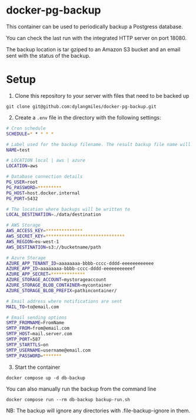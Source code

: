 # docker-pg-backup

This container can be used to periodically backup a Postgress database.

You can check the last run with the integrated HTTP server on port 18080.

The backup location is tar gziped to an Amazon S3 bucket and an email sent with the status of the backup.

# Setup

1. Clone this repository to your server with files that need to be backed up
```
git clone git@github.com:dylangmiles/docker-pg-backup.git
```

2. Create a `.env` file in the directory with the following settings:
```bash
# Cron schedule
SCHEDULE=* * * * *

# Label used for the backup filename. The result backup file name will use the format  YYMMDD_HH_mm_ss_NAME_tar.gz
NAME=test

# LOCATION local | aws | azure
LOCATION=aws

# Database connection details
PG_USER=root
PG_PASSWORD=*********
PG_HOST=host.docker.internal
PG_PORT=5432

# The location where backups will be written to
LOCAL_DESTINATION=./data/destination

# AWS Storage
AWS_ACCESS_KEY=**************
AWS_SECRET_KEY=******************************
AWS_REGION=eu-west-1
AWS_DESTINATION=s3://bucketname/path

# Azure Storage
AZURE_APP_TENANT_ID=aaaaaaaa-bbbb-cccc-dddd-eeeeeeeeeeee
AZURE_APP_ID=aaaaaaaa-bbbb-cccc-dddd-eeeeeeeeeeef
AZURE_APP_SECRET=*************
AZURE_STORAGE_ACCOUNT=mystorageaccount
AZURE_STORAGE_BLOB_CONTAINER=mycontainer
AZURE_STORAGE_BLOB_PREFIX=pathincontainer/

# Email address where notifications are sent
MAIL_TO=to@email.com

# Email sending options
SMTP_FROMNAME=FromName
SMTP_FROM=from@email.com
SMTP_HOST=mail.server.com
SMTP_PORT=587
SMTP_STARTTLS=on
SMTP_USERNAME=username@email.com
SMTP_PASSWORD=*******

```

3. Start the container
```
docker compose up -d db-backup
```

You can also manually run the backup from the command line
```
docker compose run --rm db-backup backup-run.sh
```

NB: The backup will ignore any directories with .file-backup-ignore in them.

